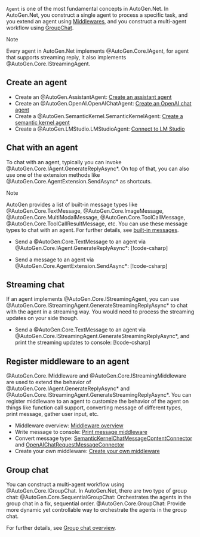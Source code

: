`Agent` is one of the most fundamental concepts in AutoGen.Net. In AutoGen.Net, you construct a single agent to process a specific task, and you extend an agent using [Middlewares](./Middleware-overview.md), and you construct a multi-agent workflow using [GroupChat](./Group-chat-overview.md).

> [!NOTE]
> Every agent in AutoGen.Net implements @AutoGen.Core.IAgent, for agent that supports streaming reply, it also implements @AutoGen.Core.IStreamingAgent.

## Create an agent
- Create an @AutoGen.AssistantAgent: [Create an assistant agent](./Create-an-agent.md)
- Create an @AutoGen.OpenAI.OpenAIChatAgent: [Create an OpenAI chat agent](./OpenAIChatAgent-simple-chat.md)
- Create a @AutoGen.SemanticKernel.SemanticKernelAgent: [Create a semantic kernel agent](./AutoGen.SemanticKernel/SemanticKernelAgent-simple-chat.md)
- Create a @AutoGen.LMStudio.LMStudioAgent: [Connect to LM Studio](./Consume-LLM-server-from-LM-Studio.md)

## Chat with an agent
To chat with an agent, typically you can invoke @AutoGen.Core.IAgent.GenerateReplyAsync*. On top of that, you can also use one of the extension methods like @AutoGen.Core.AgentExtension.SendAsync* as shortcuts.

> [!NOTE]
> AutoGen provides a list of built-in message types like @AutoGen.Core.TextMessage, @AutoGen.Core.ImageMessage, @AutoGen.Core.MultiModalMessage, @AutoGen.Core.ToolCallMessage, @AutoGen.Core.ToolCallResultMessage, etc. You can use these message types to chat with an agent. For further details, see [built-in messages](./Built-in-messages.md).

- Send a @AutoGen.Core.TextMessage to an agent via @AutoGen.Core.IAgent.GenerateReplyAsync*:
[!code-csharp[](../../samples/AutoGen.BasicSamples/CodeSnippet/AgentCodeSnippet.cs?name=ChatWithAnAgent_GenerateReplyAsync)]

- Send a message to an agent via @AutoGen.Core.AgentExtension.SendAsync*:
[!code-csharp[](../../samples/AutoGen.BasicSamples/CodeSnippet/AgentCodeSnippet.cs?name=ChatWithAnAgent_SendAsync)]

## Streaming chat
If an agent implements @AutoGen.Core.IStreamingAgent, you can use @AutoGen.Core.IStreamingAgent.GenerateStreamingReplyAsync* to chat with the agent in a streaming way. You would need to process the streaming updates on your side though.

- Send a @AutoGen.Core.TextMessage to an agent via @AutoGen.Core.IStreamingAgent.GenerateStreamingReplyAsync*, and print the streaming updates to console:
[!code-csharp[](../../samples/AutoGen.BasicSamples/CodeSnippet/AgentCodeSnippet.cs?name=ChatWithAnAgent_GenerateStreamingReplyAsync)]

## Register middleware to an agent
@AutoGen.Core.IMiddleware and @AutoGen.Core.IStreamingMiddleware are used to extend the behavior of @AutoGen.Core.IAgent.GenerateReplyAsync* and @AutoGen.Core.IStreamingAgent.GenerateStreamingReplyAsync*. You can register middleware to an agent to customize the behavior of the agent on things like function call support, converting message of different types, print message, gather user input, etc.

- Middleware overview: [Middleware overview](./Middleware-overview.md)
- Write message to console: [Print message middleware](./Print-message-middleware.md)
- Convert message type: [SemanticKernelChatMessageContentConnector](./AutoGen.SemanticKernel/SemanticKernelAgent-support-more-messages.md) and [OpenAIChatRequestMessageConnector](./OpenAIChatAgent-support-more-messages.md)
- Create your own middleware: [Create your own middleware](./Create-your-own-middleware.md)

## Group chat
You can construct a multi-agent workflow using @AutoGen.Core.IGroupChat. In AutoGen.Net, there are two type of group chat:
@AutoGen.Core.SequentialGroupChat: Orchestrates the agents in the group chat in a fix, sequential order.
@AutoGen.Core.GroupChat: Provide more dynamic yet controllable way to orchestrate the agents in the group chat.

For further details, see [Group chat overview](./Group-chat-overview.md).